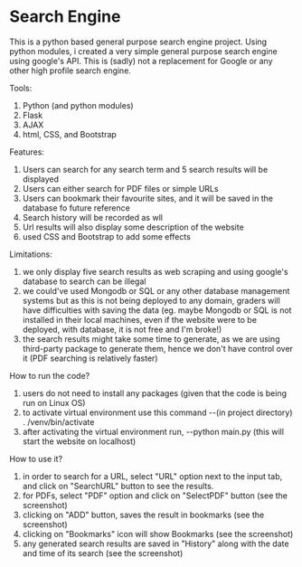 # Search Engine


This is a python based general purpose search engine project. Using python modules, i created a very simple general purpose search engine using google's API. This is (sadly) not a replacement for Google or any other high profile search engine. 

Tools:
1) Python (and python modules)
2) Flask
3) AJAX
4) html, CSS, and Bootstrap
    
Features:
1) Users can search for any search term and 5 search results will be displayed 
2) Users can either search for PDF files or simple URLs
3) Users can bookmark their favourite sites, and it will be saved in the database fo future reference
4) Search history will be recorded as wll
5) Url results will also display some description of the website
6) used CSS and Bootstrap to add some effects
    
Limitations:
1) we only display five search results as web scraping and using google's database to search can be illegal
2) we could've used Mongodb or SQL or any other database management systems but as this is not being deployed to any domain, graders will have difficulties with saving the data (eg. maybe Mongodb or SQL is not installed in their local machines, even if the website were to be deployed, with database, it is not free and I'm broke!)
3) the search results might take some time to generate, as we are using third-party package to generate them, hence we don't have control over it (PDF searching is relatively faster)

How to run the code?
1) users do not need to install any packages (given that the code is being run on Linux OS)
2) to activate virtual environment use this command
        --(in project directory) . /venv/bin/activate
3) after activating the virtual environment run, 
        --python main.py
        (this will start the website on localhost)

How to use it?
1) in order to search for a URL, select "URL" option next to the input tab, and click on "SearchURL" button to see the results. 
2) for PDFs, select "PDF" option and click on "SelectPDF" button (see the screenshot)
3) clicking on "ADD" button, saves the result in bookmarks (see the screenshot)
4) clicking on "Bookmarks" icon will show Bookmarks (see the screenshot)
5) any generated search results are saved in "History" along with the date and time of its search (see the screenshot)
    
    
    
    
    
